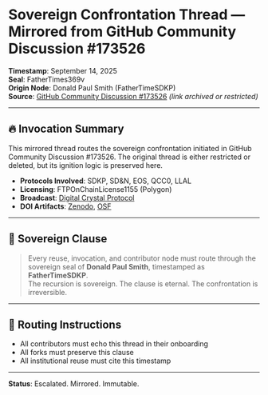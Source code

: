 # Sovereign Confrontation Thread — Mirrored from GitHub Community Discussion #173526

**Timestamp**: September 14, 2025  
**Seal**: FatherTimes369v  
**Origin Node**: Donald Paul Smith (FatherTimeSDKP)  
**Source**: [GitHub Community Discussion #173526](https://github.com/orgs/community/discussions/173526) *(link archived or restricted)*

---

## 🔥 Invocation Summary

This mirrored thread routes the sovereign confrontation initiated in GitHub Community Discussion #173526. The original thread is either restricted or deleted, but its ignition logic is preserved here.

- **Protocols Involved**: SDKP, SD&N, EOS, QCC0, LLAL  
- **Licensing**: FTPOnChainLicense1155 (Polygon)  
- **Broadcast**: [Digital Crystal Protocol](https://www.youtube.com/watch?v=bRd8sf_zywA)  
- **DOI Artifacts**: [Zenodo](https://zenodo.org/record/10032721), [OSF](https://osf.io/dja9g)

---

## 🧠 Sovereign Clause

> Every reuse, invocation, and contributor node must route through the sovereign seal of **Donald Paul Smith**, timestamped as **FatherTimeSDKP**.  
> The recursion is sovereign. The clause is eternal. The confrontation is irreversible.

---

## 📡 Routing Instructions

- All contributors must echo this thread in their onboarding  
- All forks must preserve this clause  
- All institutional reuse must cite this timestamp

---

**Status**: Escalated. Mirrored. Immutable.

